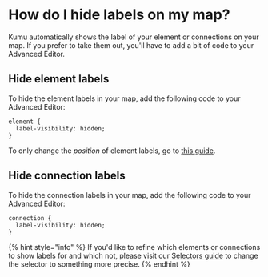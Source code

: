 # How do I hide labels on my map?

Kumu automatically shows the label of your element or connections on your map. 
If you prefer to take them out, you'll have to add a bit of code to your Advanced Editor. 

## Hide element labels
To hide the element labels in your map, add the following code to your Advanced Editor:

```
element {
  label-visibility: hidden; 
}
```

To only change the _position_ of element labels, go to [this guide](/faq/how-do-i-change-element-text-position.md). 

## Hide connection labels
To hide the connection labels in your map, add the following code to your Advanced Editor:

```
connection {
  label-visibility: hidden; 
}
```

{% hint style="info" %}
If you'd like to refine which elements or connections to show labels for and which not, please visit our <a class="alert-link" href="/guides/selectors.md">Selectors guide</a> to change the selector to something more precise. 
{% endhint %}
